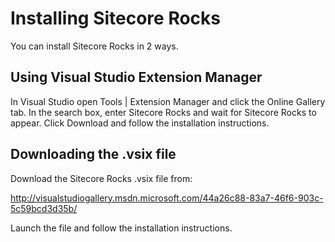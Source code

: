 # Installing Sitecore Rocks

You can install Sitecore Rocks in 2 ways.

## Using Visual Studio Extension Manager
In Visual Studio open Tools | Extension Manager and click the Online Gallery tab. In the search box, enter Sitecore Rocks and wait for Sitecore Rocks to appear. Click Download and follow the installation instructions.

## Downloading the .vsix file
Download the Sitecore Rocks .vsix file from:

http://visualstudiogallery.msdn.microsoft.com/44a26c88-83a7-46f6-903c-5c59bcd3d35b/

Launch the file and follow the installation instructions.